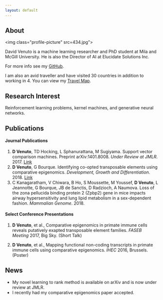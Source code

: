 ```yaml
---
layout: default
---
```


## About

<img class="profile-picture" src=434.jpg">

David Venuto is a machine learning researcher and PhD student at Mila and McGill University.  He is also the Director of AI at Elucidate Solutions Inc.

For more info see my [GitHub](https://github.com/dvVenuto).

I am also an avid traveller and have visited 30 countries in addition to working in 4.  You can view my [Travel Map](https://drive.google.com/open?id=1_QtJdbULTcZpp6Jb8Da1D3T6d7vGn5np&usp=sharing).

## Research Interest

Reinforcement learning problems, kernel machines, and generative neural networks.

## Publications

#### Journal Publications

1. **D Venuto**, TD Hocking, L Sphanurattana, M Sugiyama. Support vector comparison machines. Preprint arXiv:1401.8008. *Under Review at JMLR*. 2017. [Link](https://arxiv.org/pdf/1401.8008.pdf)
2. **D Venuto**, G Bourque. Identifying co-opted transposable elements using comparative epigenomics. *Development, Growth and Differentiation*. 2018. [Link](http://onlinelibrary.wiley.com/doi/10.1111/dgd.12423/abstract)
3. C Kanagaratham, V Chiwara, B Ho, S Moussette, M Youssef, **D Venuto**, L Jeannotte, G Bourque, JB de Sanctis, D Radzioch, A Naumova. Loss of the zona pellucida binding protein 2 (Zpbp2) gene in mice impacts airway hypersensitivity and lung lipid metabolism in a sex-dependent fashion. *Mammalian Genome*. 2018.

#### Select Conference Presentations

1. **D Venuto**, et al., Comparative epigenomics in primate immune cells reveals putatively exapted transposable element families. *FASEB Meeting* 2017, Big Sky. (Short Talk)

2. **D Venuto**, et al., Mapping functional non-coding transcripts in primate immune cells using comparative epigenomics. *IHEC* 2016, Brussels. (Poster)

## News

- My novel learning to rank method is available on arXiv and is now under review at JMLR.
- I recently had my comparative epigenomics paper accepted.




